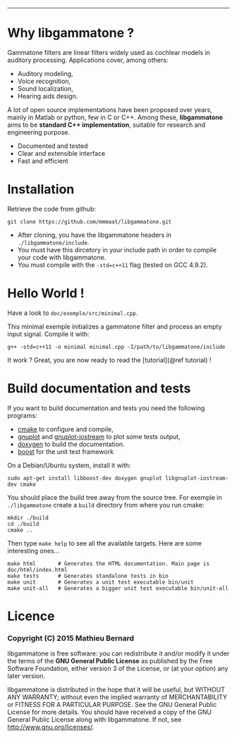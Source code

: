 ****

# Why libgammatone ?

Gammatone filters are linear filters widely used as cochlear models in
auditory processing. Applications cover, among others:

- Auditory modeling,
- Voice recognition,
- Sound localization,
- Hearing aids design.

A lot of open source implementations have been proposed over years,
mainly in Matlab or python, few in C or C++.
Among these, **libgammatone** aims to be **standard C++
implementation**, suitable for research and engineering purpose.

- Documented and tested
- Clear and extensible interface
- Fast and efficient


# Installation

Retrieve the code from github:

~~~
git clone https://github.com/mmmaat/libgammatone.git
~~~

- After cloning, you have the libgammatone headers in
`./libgammatone/include`.
- You must have this dircetory in your include path in order to
compile your code with libgammatone.
- You must compile with the `-std=c++11` flag (tested on GCC 4.9.2).

# Hello World !

Have a look to `doc/exemple/src/minimal.cpp`.

This minimal exemple initializes a gammatone filter and process an
empty input signal.
Compile it with:
~~~
g++ -std=c++11 -o minimal minimal.cpp -I/path/to/libgammatone/include
~~~

It work ? Great, you are now ready to read the [tutorial](@ref tutorial) !


# Build documentation and tests

If you want to build documentation and tests you need the following programs:

- [cmake](http://www.cmake.org) to configure and compile,
- [gnuplot](http://www.gnuplot.info/) and
[gnuplot-iostream](http://www.stahlke.org/dan/gnuplot-iostream/) to
plot some tests output,
- [doxygen](http://www.stack.nl/~dimitri/doxygen/index.html) to build the documentation.
- [boost](http://www.boost.org) for the unit test framework

On a Debian/Ubuntu system, install it with:

~~~
sudo apt-get install libboost-dev doxygen gnuplot libgnuplot-iostream-dev cmake
~~~

You should place the build tree away from the source tree. For exemple
in `./libgammatone` create a `build` directory from where you run cmake:

~~~
mkdir ./build
cd ./build
cmake ..
~~~

Then type `make help` to see all the available targets.
Here are some interesting ones...

~~~
make html       # Generates the HTML documentation. Main page is doc/html/index.html
make tests      # Generates standalone tests in bin
make unit       # Generates a unit test executable bin/unit
make unit-all   # Generates a bigger unit test executable bin/unit-all
~~~


# Licence

### Copyright (C) 2015 Mathieu Bernard

libgammatone is free software: you can redistribute it and/or modify
it under the terms of the **GNU General Public License** as
published by the Free Software Foundation, either version 3 of the
License, or (at your option) any later version.

libgammatone is distributed in the hope that it will be useful, but
WITHOUT ANY WARRANTY; without even the implied warranty of
MERCHANTABILITY or FITNESS FOR A PARTICULAR PURPOSE. See the GNU
General Public License for more details. You should have received a
copy of the GNU General Public License along with libgammatone. If
not, see <http://www.gnu.org/licenses/>.
